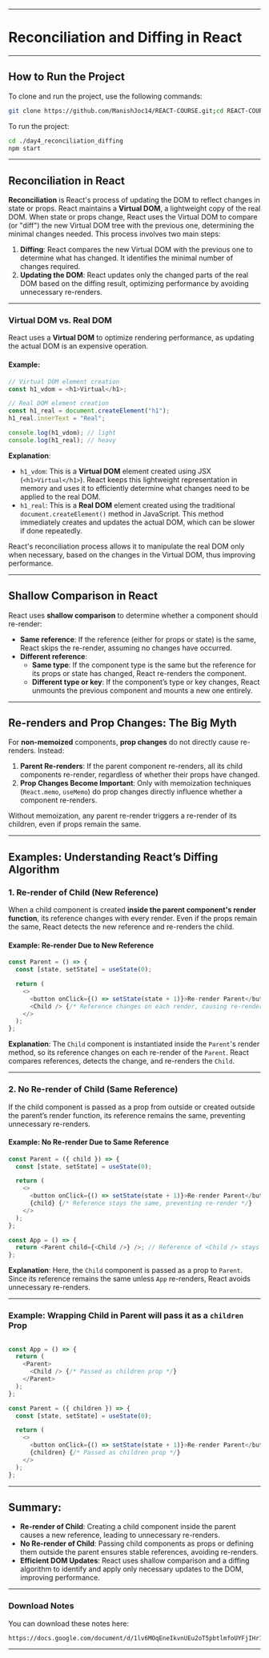 
---

# Reconciliation and Diffing in React

---

## How to Run the Project

To clone and run the project, use the following commands:

```bash
git clone https://github.com/ManishJoc14/REACT-COURSE.git;cd REACT-COURSE;git sparse-checkout init --cone;git sparse-checkout set day4_reconciliation_diffing;git pull origin master
```

To run the project:

```bash
cd ./day4_reconciliation_diffing
npm start
```

---

## Reconciliation in React

**Reconciliation** is React's process of updating the DOM to reflect changes in state or props. React maintains a **Virtual DOM**, a lightweight copy of the real DOM. When state or props change, React uses the Virtual DOM to compare (or "diff") the new Virtual DOM tree with the previous one, determining the minimal changes needed. This process involves two main steps:

1. **Diffing**: React compares the new Virtual DOM with the previous one to determine what has changed. It identifies the minimal number of changes required.
2. **Updating the DOM**: React updates only the changed parts of the real DOM based on the diffing result, optimizing performance by avoiding unnecessary re-renders.

---

### Virtual DOM vs. Real DOM

React uses a **Virtual DOM** to optimize rendering performance, as updating the actual DOM is an expensive operation.

#### Example:

```javascript
// Virtual DOM element creation
const h1_vdom = <h1>Virtual</h1>;

// Real DOM element creation
const h1_real = document.createElement("h1");
h1_real.innerText = "Real";

console.log(h1_vdom); // light
console.log(h1_real); // heavy
```

**Explanation**:

- `h1_vdom`: This is a **Virtual DOM** element created using JSX (`<h1>Virtual</h1>`). React keeps this lightweight representation in memory and uses it to efficiently determine what changes need to be applied to the real DOM.
- `h1_real`: This is a **Real DOM** element created using the traditional `document.createElement()` method in JavaScript. This method immediately creates and updates the actual DOM, which can be slower if done repeatedly.

React's reconciliation process allows it to manipulate the real DOM only when necessary, based on the changes in the Virtual DOM, thus improving performance.

---

## Shallow Comparison in React

React uses **shallow comparison** to determine whether a component should re-render:

- **Same reference**: If the reference (either for props or state) is the same, React skips the re-render, assuming no changes have occurred.
- **Different reference**:
  - **Same type**: If the component type is the same but the reference for its props or state has changed, React re-renders the component.
  - **Different type or key**: If the component’s type or key changes, React unmounts the previous component and mounts a new one entirely.

---

## Re-renders and Prop Changes: The Big Myth

For **non-memoized** components, **prop changes** do not directly cause re-renders. Instead:

1. **Parent Re-renders**: If the parent component re-renders, all its child components re-render, regardless of whether their props have changed.
2. **Prop Changes Become Important**: Only with memoization techniques (`React.memo`, `useMemo`) do prop changes directly influence whether a component re-renders. 

Without memoization, any parent re-render triggers a re-render of its children, even if props remain the same.

---

## Examples: Understanding React’s Diffing Algorithm

### 1. **Re-render of Child (New Reference)**

When a child component is created **inside the parent component's render function**, its reference changes with every render. Even if the props remain the same, React detects the new reference and re-renders the child.

#### Example: Re-render Due to New Reference

```javascript
const Parent = () => {
  const [state, setState] = useState(0);

  return (
    <>
      <button onClick={() => setState(state + 1)}>Re-render Parent</button>
      <Child /> {/* Reference changes on each render, causing re-render */ }
    </>
  );
};
```

**Explanation**: The `Child` component is instantiated inside the `Parent`'s render method, so its reference changes on each re-render of the `Parent`. React compares references, detects the change, and re-renders the `Child`.

---

### 2. **No Re-render of Child (Same Reference)**

If the child component is passed as a prop from outside or created outside the parent’s render function, its reference remains the same, preventing unnecessary re-renders.

#### Example: No Re-render Due to Same Reference

```javascript
const Parent = ({ child }) => {
  const [state, setState] = useState(0);

  return (
    <>
      <button onClick={() => setState(state + 1)}>Re-render Parent</button>
      {child} {/* Reference stays the same, preventing re-render */}
    </>
  );
};

const App = () => {
  return <Parent child={<Child />} />; // Reference of <Child /> stays the same
};
```

**Explanation**: Here, the `Child` component is passed as a prop to `Parent`. Since its reference remains the same unless `App` re-renders, React avoids unnecessary re-renders.

---


### Example: Wrapping Child in Parent will pass it as a `children` Prop

```javascript

const App = () => {
  return (
    <Parent>
      <Child /> {/* Passed as children prop */}
    </Parent>
  );
};

const Parent = ({ children }) => {
  const [state, setState] = useState(0);

  return (
    <>
      <button onClick={() => setState(state + 1)}>Re-render Parent</button>
      {children} {/* Passed as children prop */}
    </>
  );
};

```

---

## Summary:

- **Re-render of Child**: Creating a child component inside the parent causes a new reference, leading to unnecessary re-renders.
- **No Re-render of Child**: Passing child components as props or defining them outside the parent ensures stable references, avoiding re-renders.
- **Efficient DOM Updates**: React uses shallow comparison and a diffing algorithm to identify and apply only necessary updates to the DOM, improving performance.

---

### Download Notes

You can download these notes here: 
```bash
https://docs.google.com/document/d/1lv6MOqEneIkvnUEu2oT5pbtlmfoUYFjIHr1Jj1wRWR0/edit?usp=sharing
```

---